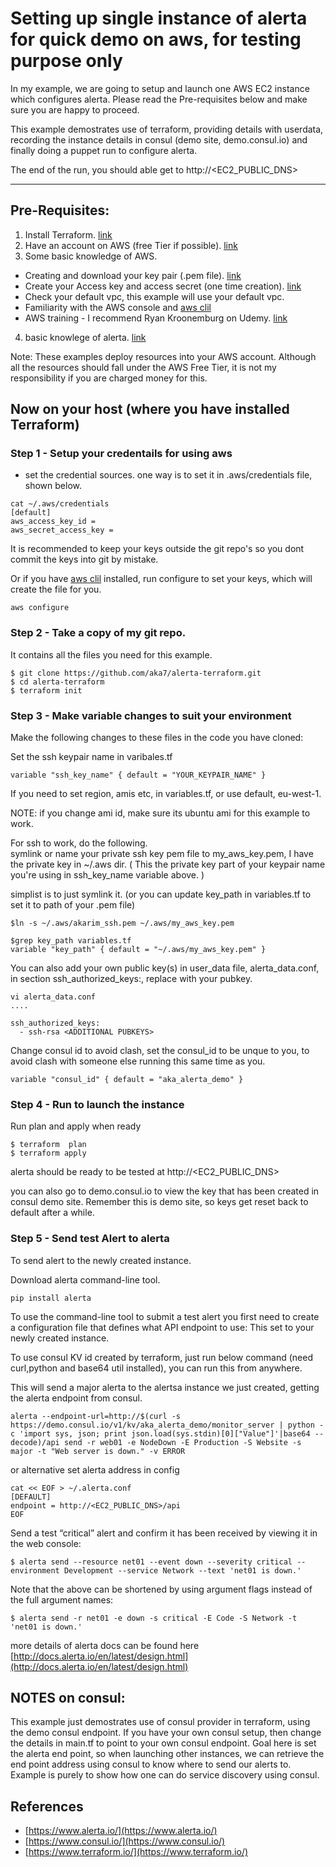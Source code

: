 # Setting up single instance of alerta for quick demo on aws, for testing purpose only

In my example, we are going to setup and launch one AWS EC2 instance which configures alerta. Please read the Pre-requisites below and make sure you are happy to proceed.

This example demostrates use of terraform, providing details with userdata, recording the instance details in consul (demo site, demo.consul.io) and finally doing a puppet run to configure alerta.

The end of the run, you should able get to http://<EC2_PUBLIC_DNS>


---
## Pre-Requisites:

1. Install Terraform. [link](https://www.terraform.io/intro/getting-started/install.html)
2. Have an account on AWS (free Tier if possible). [link](https://aws.amazon.com/free)
3. Some basic knowledge of AWS.
  * Creating and download your key pair (.pem file). [link](https://docs.aws.amazon.com/AWSEC2/latest/UserGuide/ec2-key-pairs.html)
  * Create your Access key and access secret (one time creation). [link](https://docs.aws.amazon.com/IAM/latest/UserGuide/id_credentials_access-keys.html#Using_CreateAccessKey)
  * Check your default vpc, this example will use your default vpc.
  * Familiarity with the AWS console and [aws clil](https://aws.amazon.com/cli/)
  * AWS training - I recommend Ryan Kroonemburg on Udemy. [link](https://www.udemy.com/user/ryankroonenburg/)
4. basic knowlege of alerta. [link](http://alerta.io/)

Note: These examples deploy resources into your AWS account. Although all the resources should fall under the AWS Free Tier, it is not my responsibility if you are charged money for this.

## Now on your host (where you have installed Terraform)

### Step 1 - Setup your credentails for using aws
  * set the credential sources. one way is to set it in .aws/credentials file, shown below.

```
cat ~/.aws/credentials
[default]
aws_access_key_id = 
aws_secret_access_key =
```
It is recommended to keep your keys outside the git repo's so you dont commit the keys into git by mistake.

Or if you have [aws clil](https://aws.amazon.com/cli/)  installed, run configure to set your keys, which will create the file for you.
```
aws configure

```


### Step 2 - Take a copy of my git repo. 
It contains all the files you need for this example.

```
$ git clone https://github.com/aka7/alerta-terraform.git 
$ cd alerta-terraform
$ terraform init 
```

### Step 3  - Make variable changes to suit your environment
Make the following changes to these files in the code you have cloned:

Set the ssh keypair name in varibales.tf

```
variable "ssh_key_name" { default = "YOUR_KEYPAIR_NAME" }

```

If you need to set region, amis etc, in variables.tf, or use default, eu-west-1.  

NOTE: if you change ami id, make sure its ubuntu ami for this example to work.

For ssh to work, do the following.  
symlink or name your private ssh key pem file to my_aws_key.pem, I have the private key in ~/.aws dir.  ( This the private key part of your keypair name you're using in ssh_key_name variable above. )

simplist is to just symlink it.  (or you can update key_path in variables.tf to set it to path of your .pem file)

```
$ln -s ~/.aws/akarim_ssh.pem ~/.aws/my_aws_key.pem

$grep key_path variables.tf 
variable "key_path" { default = "~/.aws/my_aws_key.pem" }

```

You can also add your own public key(s) in user_data file, alerta_data.conf, in section ssh_authorized_keys:, replace <ADDITONAL PUBKEYS> with your pubkey.

```
vi alerta_data.conf 
....

ssh_authorized_keys:
  - ssh-rsa <ADDITIONAL PUBKEYS>
```

Change consul id to avoid clash, set the consul_id to be unque to you, to avoid clash with someone else running this same time as you.

```
variable "consul_id" { default = "aka_alerta_demo" }
```
### Step 4 - Run to launch the instance
Run plan and apply when ready
```
$ terraform  plan
$ terraform apply
```

alerta should be ready to be tested at http://<EC2_PUBLIC_DNS>

you can also go to demo.consul.io to view the key that has been created in consul demo site. Remember this is demo site, so keys get reset back to default after a while.

### Step 5 - Send test Alert to alerta
To send alert to the newly created instance.

Download alerta command-line tool.

```
pip install alerta
```
To use the command-line tool to submit a test alert you first need to create a configuration file that defines what API endpoint to use: This set to your newly created instance.


To use consul KV id created by terraform, just run below command (need curl,python and base64 util installed), you can run this from anywhere.

This will send a major alerta to the alertsa instance we just created, getting the alerta endpoint from consul.

```
alerta --endpoint-url=http://$(curl -s https://demo.consul.io/v1/kv/aka_alerta_demo/monitor_server | python -c 'import sys, json; print json.load(sys.stdin)[0]["Value"]'|base64 --decode)/api send -r web01 -e NodeDown -E Production -S Website -s major -t "Web server is down." -v ERROR
```

or alternative set alerta address in config

```
cat << EOF > ~/.alerta.conf
[DEFAULT]
endpoint = http://<EC2_PUBLIC_DNS>/api
EOF

```

Send a test “critical” alert and confirm it has been received by viewing it in the web console:

```
$ alerta send --resource net01 --event down --severity critical --environment Development --service Network --text 'net01 is down.'

```

Note that the above can be shortened by using argument flags instead of the full argument names:
```
$ alerta send -r net01 -e down -s critical -E Code -S Network -t 'net01 is down.'
```

more details of alerta docs can be found here [http://docs.alerta.io/en/latest/design.html](http://docs.alerta.io/en/latest/design.html)

## NOTES on consul:
This example just demostrates use of consul provider in terraform, using the demo consul endpoint. If you have your own consul setup, then change the details in main.tf to point to your own consul endpoint. Goal here is set the alerta end point, so when launching other instances, we can retrieve the end point address using consul to know where to send our alerts to. 
Example is purely to show how one can do service discovery using consul.

## References
* [https://www.alerta.io/](https://www.alerta.io/)
* [https://www.consul.io/](https://www.consul.io/)
* [https://www.terraform.io/](https://www.terraform.io/)

